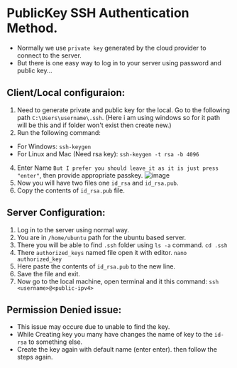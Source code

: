 # PublicKey SSH Authentication Method.
- Normally we use `private key` generated by the cloud provider to connect to the server.
- But there is one easy way to log in to your server using password and public key...

## Client/Local configuraion:
1. Need to generate private and public key for the local. Go to the following path `C:\Users\username\.ssh`. (Here i am using windows so for it path will be this and if folder won't exist then create new.)
2. Run the following command:
  - For Windows:
   ```ssh-keygen```
  - For Linux and Mac (Need rsa key):
    ```ssh-keygen -t rsa -b 4096```
4. Enter Name `But I prefer you should leave it as it is just press "enter"`, then provide appropriate passkey.
   ![image](https://github.com/nishant-p-7span/Public-Key-Authentication/assets/160576245/d29c7e59-7337-43dc-a995-15fc37851b4b)
5. Now you will have two files one `id_rsa` and `id_rsa.pub`.
6. Copy the contents of `id_rsa.pub` file.

## Server Configuration:
1. Log in to the server using normal way.
2. You are in `/home/ubuntu` path for the ubuntu based server.
3. There you will be able to find `.ssh` folder using `ls -a` command.
   ```cd .ssh```
4. There `authorized_keys` named file open it with editor.
   ```nano authorized_key```
5. Here paste the contents of `id_rsa.pub` to the new line.
6. Save the file and exit.
7. Now go to the local machine, open terminal and it this command:
   ```ssh <username>@<public-ipv4>```

## Permission Denied issue:
- This issue may occure due to unable to find the key.
- While Creating key you many have changes the name of key to the `id-rsa` to something else.
- Create the key again with default name (enter enter). then follow the steps again.
